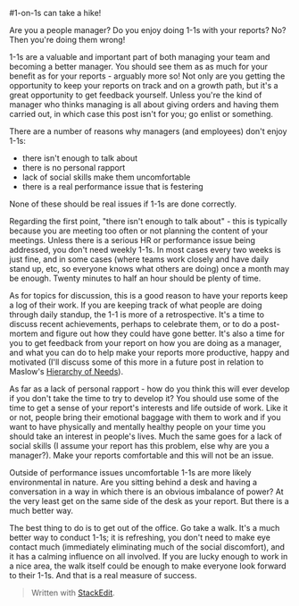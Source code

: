 
#1-on-1s can take a hike!

Are you a people manager? Do you enjoy doing 1-1s with your reports? No? Then you're doing them wrong!

1-1s are a valuable and important part of both managing your team and becoming a better manager. You should see them as as much for your benefit as for your reports - arguably more so! Not only are you getting the opportunity to keep your reports on track and on a growth path, but it's a great opportunity to get feedback yourself. Unless you're the kind of manager who thinks managing is all about giving orders and having them carried out, in which case this post isn't for you; go enlist or something.

There are a number of reasons why managers (and employees) don't enjoy 1-1s:

* there isn't enough to talk about
* there is no personal rapport
* lack of social skills make them uncomfortable
* there is a real performance issue that is festering

None of these should be real issues if 1-1s are done correctly.

Regarding the first point, "there isn't enough to talk about" - this is typically because you are meeting too often or not planning the content of your meetings. Unless there is a serious HR or performance issue being addressed, you don't need weekly 1-1s. In most cases every two weeks is just fine, and in some cases (where teams work closely and have daily stand up, etc, so everyone knows what others are doing) once a month may be enough. Twenty minutes to half an hour should be plenty of time.

As for topics for discussion, this is a good reason to have your reports keep a log of their work. If you are keeping track of what people are doing through daily standup, the 1-1 is more of a retrospective. It's a time to discuss recent achievements, perhaps to celebrate them, or to do a post-mortem and figure out how they could have gone better. It's also a time for you to get feedback from your report on how you are doing as a manager, and what you can do to help make your reports more productive, happy and motivated (I'll discuss some of this more in a future post in relation to Maslow's [Hierarchy of Needs](https://en.wikipedia.org/wiki/Maslow%27s_hierarchy_of_needs)).

As far as a lack of personal rapport - how do you think this will ever develop if you don't take the time to try to develop it? You should use some of the time to get a sense of your report's interests and life outside of work. Like it or not, people bring their emotional baggage with them to work and if you want to have physically and mentally healthy people on your time you should take an interest in people's lives.  Much the same goes for a lack of social skills (I assume your report has this problem, else why are you a manager?). Make your reports comfortable and this will not be an issue.

Outside of performance issues uncomfortable 1-1s are more likely environmental in nature. Are you sitting behind a desk and having a conversation in a way in which there is an obvious imbalance of power? At the very least get on the same side of the desk as your report. But there is a much better way.

The best thing to do is to get out of the office. Go take a walk. It's a much better way to conduct 1-1s; it is refreshing, you don't need to make eye contact much (immediately eliminating much of the social discomfort), and it has a calming influence on all involved. If you are lucky enough to work in a nice area, the walk itself could be enough to make everyone look forward to their 1-1s. And that is a real measure of success.


> Written with [StackEdit](https://stackedit.io/).

